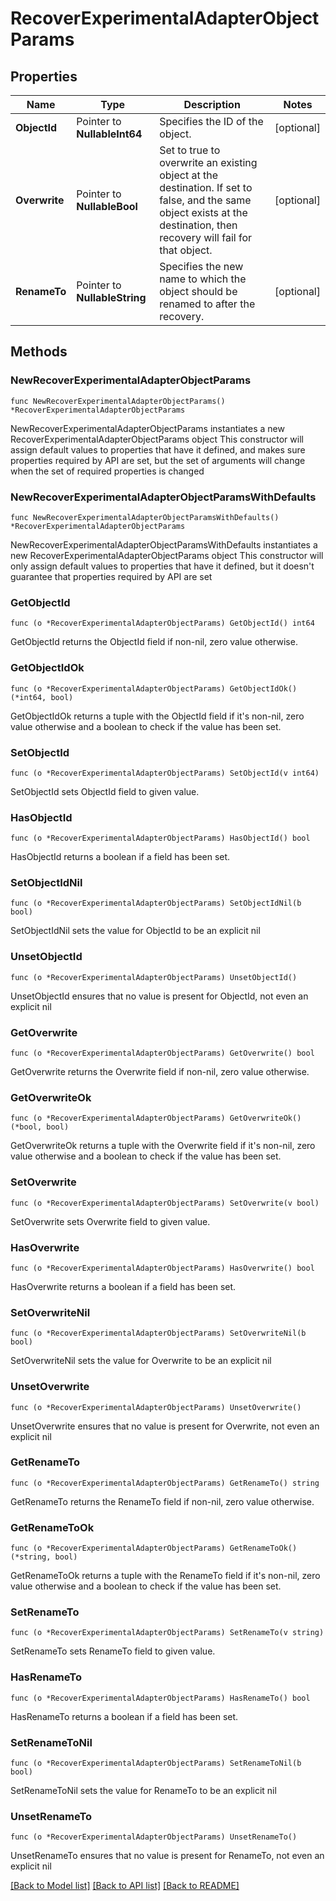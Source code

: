 # RecoverExperimentalAdapterObjectParams

## Properties

Name | Type | Description | Notes
------------ | ------------- | ------------- | -------------
**ObjectId** | Pointer to **NullableInt64** | Specifies the ID of the object. | [optional] 
**Overwrite** | Pointer to **NullableBool** | Set to true to overwrite an existing object at the destination. If set to false, and the same object exists at the destination, then recovery will fail for that object. | [optional] 
**RenameTo** | Pointer to **NullableString** | Specifies the new name to which the object should be renamed to after the recovery. | [optional] 

## Methods

### NewRecoverExperimentalAdapterObjectParams

`func NewRecoverExperimentalAdapterObjectParams() *RecoverExperimentalAdapterObjectParams`

NewRecoverExperimentalAdapterObjectParams instantiates a new RecoverExperimentalAdapterObjectParams object
This constructor will assign default values to properties that have it defined,
and makes sure properties required by API are set, but the set of arguments
will change when the set of required properties is changed

### NewRecoverExperimentalAdapterObjectParamsWithDefaults

`func NewRecoverExperimentalAdapterObjectParamsWithDefaults() *RecoverExperimentalAdapterObjectParams`

NewRecoverExperimentalAdapterObjectParamsWithDefaults instantiates a new RecoverExperimentalAdapterObjectParams object
This constructor will only assign default values to properties that have it defined,
but it doesn't guarantee that properties required by API are set

### GetObjectId

`func (o *RecoverExperimentalAdapterObjectParams) GetObjectId() int64`

GetObjectId returns the ObjectId field if non-nil, zero value otherwise.

### GetObjectIdOk

`func (o *RecoverExperimentalAdapterObjectParams) GetObjectIdOk() (*int64, bool)`

GetObjectIdOk returns a tuple with the ObjectId field if it's non-nil, zero value otherwise
and a boolean to check if the value has been set.

### SetObjectId

`func (o *RecoverExperimentalAdapterObjectParams) SetObjectId(v int64)`

SetObjectId sets ObjectId field to given value.

### HasObjectId

`func (o *RecoverExperimentalAdapterObjectParams) HasObjectId() bool`

HasObjectId returns a boolean if a field has been set.

### SetObjectIdNil

`func (o *RecoverExperimentalAdapterObjectParams) SetObjectIdNil(b bool)`

 SetObjectIdNil sets the value for ObjectId to be an explicit nil

### UnsetObjectId
`func (o *RecoverExperimentalAdapterObjectParams) UnsetObjectId()`

UnsetObjectId ensures that no value is present for ObjectId, not even an explicit nil
### GetOverwrite

`func (o *RecoverExperimentalAdapterObjectParams) GetOverwrite() bool`

GetOverwrite returns the Overwrite field if non-nil, zero value otherwise.

### GetOverwriteOk

`func (o *RecoverExperimentalAdapterObjectParams) GetOverwriteOk() (*bool, bool)`

GetOverwriteOk returns a tuple with the Overwrite field if it's non-nil, zero value otherwise
and a boolean to check if the value has been set.

### SetOverwrite

`func (o *RecoverExperimentalAdapterObjectParams) SetOverwrite(v bool)`

SetOverwrite sets Overwrite field to given value.

### HasOverwrite

`func (o *RecoverExperimentalAdapterObjectParams) HasOverwrite() bool`

HasOverwrite returns a boolean if a field has been set.

### SetOverwriteNil

`func (o *RecoverExperimentalAdapterObjectParams) SetOverwriteNil(b bool)`

 SetOverwriteNil sets the value for Overwrite to be an explicit nil

### UnsetOverwrite
`func (o *RecoverExperimentalAdapterObjectParams) UnsetOverwrite()`

UnsetOverwrite ensures that no value is present for Overwrite, not even an explicit nil
### GetRenameTo

`func (o *RecoverExperimentalAdapterObjectParams) GetRenameTo() string`

GetRenameTo returns the RenameTo field if non-nil, zero value otherwise.

### GetRenameToOk

`func (o *RecoverExperimentalAdapterObjectParams) GetRenameToOk() (*string, bool)`

GetRenameToOk returns a tuple with the RenameTo field if it's non-nil, zero value otherwise
and a boolean to check if the value has been set.

### SetRenameTo

`func (o *RecoverExperimentalAdapterObjectParams) SetRenameTo(v string)`

SetRenameTo sets RenameTo field to given value.

### HasRenameTo

`func (o *RecoverExperimentalAdapterObjectParams) HasRenameTo() bool`

HasRenameTo returns a boolean if a field has been set.

### SetRenameToNil

`func (o *RecoverExperimentalAdapterObjectParams) SetRenameToNil(b bool)`

 SetRenameToNil sets the value for RenameTo to be an explicit nil

### UnsetRenameTo
`func (o *RecoverExperimentalAdapterObjectParams) UnsetRenameTo()`

UnsetRenameTo ensures that no value is present for RenameTo, not even an explicit nil

[[Back to Model list]](../README.md#documentation-for-models) [[Back to API list]](../README.md#documentation-for-api-endpoints) [[Back to README]](../README.md)


